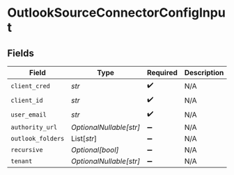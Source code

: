 # OutlookSourceConnectorConfigInput


## Fields

| Field                   | Type                    | Required                | Description             |
| ----------------------- | ----------------------- | ----------------------- | ----------------------- |
| `client_cred`           | *str*                   | :heavy_check_mark:      | N/A                     |
| `client_id`             | *str*                   | :heavy_check_mark:      | N/A                     |
| `user_email`            | *str*                   | :heavy_check_mark:      | N/A                     |
| `authority_url`         | *OptionalNullable[str]* | :heavy_minus_sign:      | N/A                     |
| `outlook_folders`       | List[*str*]             | :heavy_minus_sign:      | N/A                     |
| `recursive`             | *Optional[bool]*        | :heavy_minus_sign:      | N/A                     |
| `tenant`                | *OptionalNullable[str]* | :heavy_minus_sign:      | N/A                     |